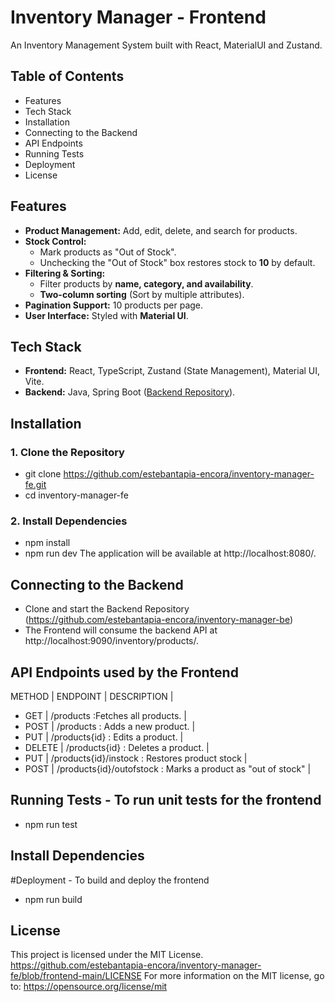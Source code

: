 # Inventory Manager - Frontend

An Inventory Management System built with React, MaterialUI and Zustand.
## Table of Contents
- Features
- Tech Stack
- Installation
- Connecting to the Backend
- API Endpoints
- Running Tests
- Deployment
- License


## Features
- **Product Management:** Add, edit, delete, and search for products.
- **Stock Control:**
  - Mark products as "Out of Stock".
  - Unchecking the "Out of Stock" box restores stock to **10** by default.
- **Filtering & Sorting:**
  - Filter products by **name, category, and availability**.
  - **Two-column sorting** (Sort by multiple attributes).
- **Pagination Support:** 10 products per page.
- **User Interface:** Styled with **Material UI**.

## Tech Stack
- **Frontend:** React, TypeScript, Zustand (State Management), Material UI, Vite.
- **Backend:** Java, Spring Boot ([Backend Repository](https://github.com/estebantapia-encora/inventory-manager-be)).

## Installation
### **1. Clone the Repository**
- git clone https://github.com/estebantapia-encora/inventory-manager-fe.git
- cd inventory-manager-fe

### **2. Install Dependencies**
- npm install
- npm run dev
The application will be available at http://localhost:8080/.

## Connecting to the Backend
- Clone and start the Backend Repository (https://github.com/estebantapia-encora/inventory-manager-be)
- The Frontend will consume the backend API at http://localhost:9090/inventory/products/.

## API Endpoints used by the Frontend
METHOD |          ENDPOINT         |            DESCRIPTION            |
- GET     |  /products                :Fetches all products.             |
- POST    |  /products                : Adds a new product.               |
- PUT     |  /products{id}            : Edits a product.                  |
- DELETE  |  /products{id}            : Deletes a product.                |
- PUT     |  /products{id}/instock    : Restores product stock            |
- POST    |  /products{id}/outofstock : Marks a product as "out of stock" |

## Running Tests - To run unit tests for the frontend
 - npm run test

## Install Dependencies
 #Deployment - To build and deploy the frontend
 - npm run build

 ## License
This project is licensed under the MIT License.
https://github.com/estebantapia-encora/inventory-manager-fe/blob/frontend-main/LICENSE
For more information on the MIT license, go to: https://opensource.org/license/mit
